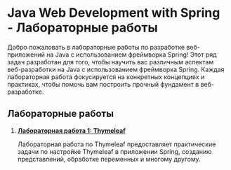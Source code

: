 # Java Web Development with Spring - Лабораторные работы

Добро пожаловать в лабораторные работы по разработке веб-приложений на Java с использованием фреймворка Spring! Этот ряд задач разработан для того, чтобы научить вас различным аспектам веб-разработки на Java с использованием фреймворка Spring. Каждая лабораторная работа фокусируется на конкретных концепциях и практиках, чтобы помочь вам построить прочный фундамент в веб-разработке.

## Лабораторные работы

1. [**Лабораторная работа 1: Thymeleaf**](docs/ru/a-thymeleaf/lab-work.md)

   Лабораторная работа по Thymeleaf предоставляет практические задачи по настройке Thymeleaf в приложении Spring, созданию представлений, обработке переменных и многому другому.


